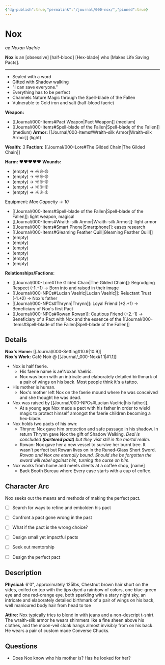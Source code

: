 ```yaml
---
{"dg-publish":true,"permalink":"/journal/000-nox/","pinned":true}
---
```


# Nox
_ae'Noxan Vaelric_

**Nox** is an \[obsessive] \[half-blood] \[Hex-blade] who \[Makes Life Saving Pacts].

***
* Sealed with a word
* Gifted with Shadow walking
* "I can save everyone."
* Everything has to be perfect
* Channels Nature Magic through the Spell-blade of the Fallen
* Vulnerable to Cold iron and salt (half-blood faerie)

**Weapon:**
* [[Journal/000-Items#Pact Weapon\|Pact Weapon]] (medium)
* [[Journal/000-Items#Spell-blade of the Fallen\|Spell-blade of the Fallen]] (medium)
**Armor:** [[Journal/000-Items#Wraith-silk Armor\|Wraith-silk Armor]] (light)

**Wealth:** 3
**Faction:** [[Journal/000-Lore#The Gilded Chain\|The Gilded Chain]]

**Harm:** ♥♥♥♥♥
**Wounds:**
* (empty) → ☼☼☼
* (empty) → ☼☼☼
* (empty) → ☼☼☼
* (empty) → ☼☼☼
* (empty) → ☼☼☼

Equipment: _Max Capacity → 10_
* [[Journal/000-Items#Spell-blade of the Fallen\|Spell-blade of the Fallen]]: light weapon, magical
* [[Journal/000-Items#Wraith-silk Armor\|Wraith-silk Armor]]: light armor
* [[Journal/000-Items#Smart Phone\|Smartphone]]: eases research
* [[Journal/000-Items#Gleaming Feather Quill\|Gleaming Feather Quill]]
* (empty)
* (empty)
* (empty)
* (empty)
* (empty)
* (empty)

**Relationships/Factions:**
* [[Journal/000-Lore#The Gilded Chain\|The Gilded Chain]]: Begrudging Respect (-1.+1) → Born into and raised in their image
* [[Journal/000-NPCs#Lucian Vaelric\|Lucian Vaelric]]: Reluctant Trust (-1.+2) → Nox's father
* [[Journal/000-NPCs#Thrynn\|Thrynn]]: Loyal Friend (+2.+1)  → Beneficiary of Nox's first Pact
* [[Journal/000-NPCs#Rowan\|Rowan]]: Cautious Friend (+2.-1)  → Beneficiary of a Pact with Nox and the essence of the [[Journal/000-Items#Spell-blade of the Fallen\|Spell-blade of the Fallen]]

## Details

**Nox's Home:** [[Journal/000-Setting#10.9\|10.9]]  
**Nox's Work:** Café Noir @ [[Journal/_000-Nox#1.1\|#1.1]]  

* Nox is half faerie.
    * His faerie name is ae'Noxan Vaelric.
    * Nox was born with an intricate and elaborately detailed birthmark of a pair of wings on his back. Most people think it's a tattoo.
* His mother is human.
    * Nox's mother left Nox on the faerie mound where he was conceived and she thought he was dead.
* Nox was raised by [[Journal/000-NPCs#Lucian Vaelric\|his father]].
    * At a young age Nox made a pact with his father in order to wield magic to protect himself amongst the faerie children becoming a hex-blade.
* Nox holds two pacts of his own:
    * Thrynn: Nox gave him protection and safe passage in his shadow. In return Thrynn gave Nox the gift of Shadow Walking. _Deal is concluded **(bartered pact)** but they visit still in the mortal realm._
    * Rowan: Nox gave her a new vessel to survive her burnt tree. It wasn't perfect but Rowan lives on in the Runed-Glass Short Sword. _Rowan and Nox are eternally bound. Should she be forgotten the sword will rebel against him, turning the curse on him._
* Nox works from home and meets clients at a coffee shop, \[name]
    * Back Booth Bureau where Every case starts with a cup of coffee.

## Character Arc
Nox seeks out the means and methods of making the perfect pact.

- [ ] Search for ways to refine and embolden his pact
- [ ] Confront a pact gone wrong in the past
- [ ] What if the pact is the wrong choice?
- [ ] Design small yet impactful pacts
- [ ] Seek out mentorship 
- [ ] Design the perfect pact


## Description

**Physical:** 6'0", approximately 125lbs, Chestnut brown hair short on the sides, coifed on top with the tips dyed a rainbow of colors, one blue-green eye and one red-orange eye, both sparkling with a stary night sky, an intricate and elaborately detailed birthmark of a pair of wings on his back, well manicured body hair from head to toe

**Attire:**  Nox typically tries to blend in with jeans and a non-descript t-shirt. The wraith-silk armor he wears shimmers like a fine sheen above his clothes, and the moon-veil cloak hangs almost invisibly from on his back. He wears a pair of custom made Converse Chucks.

## Questions

* Does Nox know who his mother is? Has he looked for her?